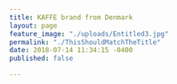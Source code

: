 ```yaml
---
title: KAFFE brand from Denmark
layout: page
feature_image: "./uploads/Entitled3.jpg"
permalink: "./ThisShouldMatchTheTitle"
date: 2018-07-14 11:34:15 -0400
published: false

---
```

